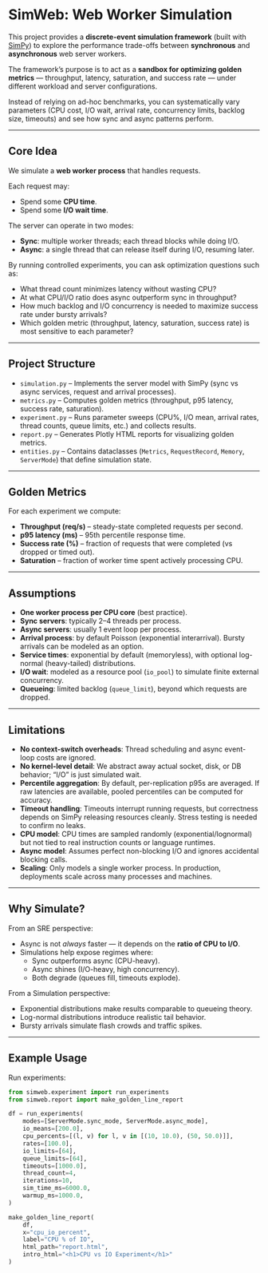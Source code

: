 # SimWeb: Web Worker Simulation

This project provides a **discrete-event simulation framework** (built with [SimPy](https://simpy.readthedocs.io)) to explore the performance trade-offs between **synchronous** and **asynchronous** web server workers.

The framework’s purpose is to act as a **sandbox for optimizing golden metrics** — throughput, latency, saturation, and success rate — under different workload and server configurations.

Instead of relying on ad-hoc benchmarks, you can systematically vary parameters (CPU cost, I/O wait, arrival rate, concurrency limits, backlog size, timeouts) and see how sync and async patterns perform.

---

## Core Idea

We simulate a **web worker process** that handles requests.

Each request may:

- Spend some **CPU time**.
- Spend some **I/O wait time**.

The server can operate in two modes:

- **Sync**: multiple worker threads; each thread blocks while doing I/O.
- **Async**: a single thread that can release itself during I/O, resuming later.

By running controlled experiments, you can ask optimization questions such as:
- What thread count minimizes latency without wasting CPU?
- At what CPU/I/O ratio does async outperform sync in throughput?
- How much backlog and I/O concurrency is needed to maximize success rate under bursty arrivals?
- Which golden metric (throughput, latency, saturation, success rate) is most sensitive to each parameter?

---

## Project Structure

- `simulation.py` – Implements the server model with SimPy (sync vs async services, request and arrival processes).
- `metrics.py` – Computes golden metrics (throughput, p95 latency, success rate, saturation).
- `experiment.py` – Runs parameter sweeps (CPU%, I/O mean, arrival rates, thread counts, queue limits, etc.) and collects results.
- `report.py` – Generates Plotly HTML reports for visualizing golden metrics.
- `entities.py` – Contains dataclasses (`Metrics`, `RequestRecord`, `Memory`, `ServerMode`) that define simulation state.

---

## Golden Metrics

For each experiment we compute:

- **Throughput (req/s)** – steady-state completed requests per second.
- **p95 latency (ms)** – 95th percentile response time.
- **Success rate (%)** – fraction of requests that were completed (vs dropped or timed out).
- **Saturation** – fraction of worker time spent actively processing CPU.

---

## Assumptions

- **One worker process per CPU core** (best practice).
- **Sync servers**: typically 2–4 threads per process.
- **Async servers**: usually 1 event loop per process.
- **Arrival process**: by default Poisson (exponential interarrival). Bursty arrivals can be modeled as an option.
- **Service times**: exponential by default (memoryless), with optional log-normal (heavy-tailed) distributions.
- **I/O wait**: modeled as a resource pool (`io_pool`) to simulate finite external concurrency.
- **Queueing**: limited backlog (`queue_limit`), beyond which requests are dropped.

---

## Limitations

- **No context-switch overheads**: Thread scheduling and async event-loop costs are ignored.
- **No kernel-level detail**: We abstract away actual socket, disk, or DB behavior; “I/O” is just simulated wait.
- **Percentile aggregation**: By default, per-replication p95s are averaged. If raw latencies are available, pooled percentiles can be computed for accuracy.
- **Timeout handling**: Timeouts interrupt running requests, but correctness depends on SimPy releasing resources cleanly. Stress testing is needed to confirm no leaks.
- **CPU model**: CPU times are sampled randomly (exponential/lognormal) but not tied to real instruction counts or language runtimes.
- **Async model**: Assumes perfect non-blocking I/O and ignores accidental blocking calls.
- **Scaling**: Only models a single worker process. In production, deployments scale across many processes and machines.

---

## Why Simulate?

From an SRE perspective:
- Async is not *always* faster — it depends on the **ratio of CPU to I/O**.
- Simulations help expose regimes where:
    - Sync outperforms async (CPU-heavy).
    - Async shines (I/O-heavy, high concurrency).
    - Both degrade (queues fill, timeouts explode).

From a Simulation perspective:
- Exponential distributions make results comparable to queueing theory.
- Log-normal distributions introduce realistic tail behavior.
- Bursty arrivals simulate flash crowds and traffic spikes.

---

## Example Usage

Run experiments:

```python
from simweb.experiment import run_experiments
from simweb.report import make_golden_line_report

df = run_experiments(
    modes=[ServerMode.sync_mode, ServerMode.async_mode],
    io_means=[200.0],
    cpu_percents=[(l, v) for l, v in [(10, 10.0), (50, 50.0)]],
    rates=[100.0],
    io_limits=[64],
    queue_limits=[64],
    timeouts=[1000.0],
    thread_count=4,
    iterations=10,
    sim_time_ms=6000.0,
    warmup_ms=1000.0,
)

make_golden_line_report(
    df,
    x="cpu_io_percent",
    label="CPU % of IO",
    html_path="report.html",
    intro_html="<h1>CPU vs IO Experiment</h1>"
)
